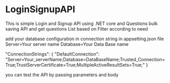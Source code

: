 # LoginSignupAPI

This is simple Login and Signup API using .NET core and Questions bulk saving API and get questions List based on Filter according to need 

add your database configuration in connection string in 
appsetting.json file
Server=Your server name 
Database=Your Data Base name

"ConnectionStrings": {
  "DefaultConnection": "Server=Your_serverName;Database=DataBaseName;Trusted_Connection=True;TrustServerCertificate=True;MultipleActiveResultSets=True;"
}

you can test the API by passing parameters and body 


